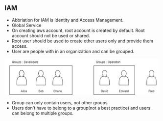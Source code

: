 ## IAM
- Abbriation for IAM is Identity and Access Management.
- Global Service
- On creating aws account, root account is created by default. Root account should not be used or shared.
- Root user should be used to create other users only and provide them access.
- User are people with in an organization and can be grouped.

![User Groups](./img/user-groups.png)

- Group can only contain users, not other groups.
- Users don't have to belong to a group(not a best practice) and users can belong to multiple groups.